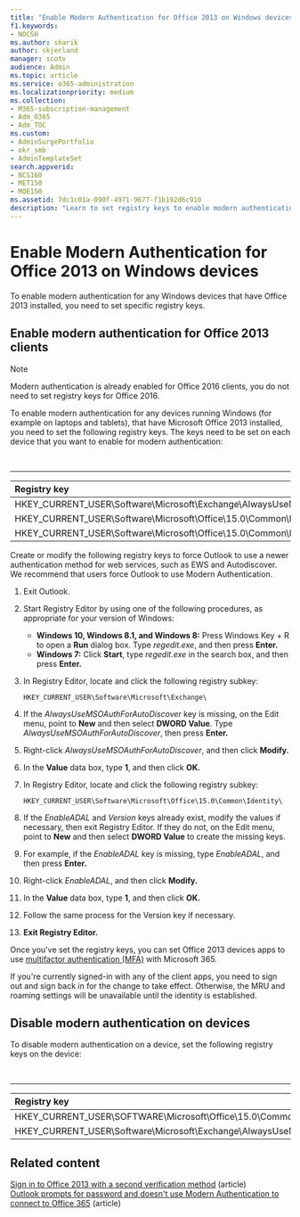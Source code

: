 ```yaml
---
title: "Enable Modern Authentication for Office 2013 on Windows devices"
f1.keywords:
- NOCSH
ms.author: sharik
author: skjerland
manager: scotv
audience: Admin
ms.topic: article
ms.service: o365-administration
ms.localizationpriority: medium
ms.collection: 
- M365-subscription-management 
- Adm_O365
- Adm_TOC
ms.custom: 
- AdminSurgePortfolio
- okr_smb
- AdminTemplateSet
search.appverid:
- BCS160
- MET150
- MOE150
ms.assetid: 7dc1c01a-090f-4971-9677-f1b192d6c910
description: "Learn to set registry keys to enable modern authentication for devices that have Microsoft Office 2013 installed."
---
```


# Enable Modern Authentication for Office 2013 on Windows devices

To enable modern authentication for any Windows devices that have Office 2013 installed, you need to set specific registry keys.
  
## Enable modern authentication for Office 2013 clients

> [!NOTE]
> Modern authentication is already enabled for Office 2016 clients, you do not need to set registry keys for Office 2016. 
  
To enable modern authentication for any devices running Windows (for example on laptops and tablets), that have Microsoft Office 2013 installed, you need to set the following registry keys. The keys need to be set on each device that you want to enable for modern authentication:

<br>

****

|Registry key|Type|Value|
|:---|:---:|---:|
|HKEY_CURRENT_USER\Software\Microsoft\Exchange\AlwaysUseMSOAuthForAutoDiscover|REG_DWORD|1|
|HKEY_CURRENT_USER\Software\Microsoft\Office\15.0\Common\Identity\EnableADAL|REG_DWORD|1|
|HKEY_CURRENT_USER\Software\Microsoft\Office\15.0\Common\Identity\Version|REG_DWORD|1|

Create or modify the following registry keys to force Outlook to use a newer authentication method for web services, such as EWS and Autodiscover. We recommend that users force Outlook to use Modern Authentication.

1. Exit Outlook.

2. Start Registry Editor by using one of the following procedures, as appropriate for your version of Windows:

   - **Windows 10, Windows 8.1, and Windows 8:** Press Windows Key + R to open a **Run** dialog box. Type *regedit.exe*, and then press **Enter.**
   - **Windows 7:** Click **Start**, type *regedit.exe* in the search box, and then press **Enter.**

3. In Registry Editor, locate and click the following registry subkey:

   ```console
   HKEY_CURRENT_USER\Software\Microsoft\Exchange\
   ```

4. If the *AlwaysUseMSOAuthForAutoDiscover* key is missing, on the Edit menu, point to **New** and then select **DWORD Value**. Type *AlwaysUseMSOAuthForAutoDiscover*, then press **Enter.**

5. Right-click *AlwaysUseMSOAuthForAutoDiscover*, and then click **Modify.**

6. In the **Value** data box, type **1**, and then click **OK.**

7. In Registry Editor, locate and click the following registry subkey:

   ```console
   HKEY_CURRENT_USER\Software\Microsoft\Office\15.0\Common\Identity\
   ```

8. If the *EnableADAL* and *Version* keys already exist, modify the values if necessary, then exit Registry Editor. If they do not, on the Edit menu, point to **New** and then select **DWORD Value** to create the missing keys. 

9. For example, if the *EnableADAL* key is missing, type *EnableADAL*, and then press **Enter.**

10. Right-click *EnableADAL*, and then click **Modify.**

11. In the **Value** data box, type **1**, and then click **OK.**

12. Follow the same process for the Version key if necessary. 

13. **Exit Registry Editor.**

Once you've set the registry keys, you can set Office 2013 devices apps to use [multifactor authentication (MFA)](set-up-multi-factor-authentication.md) with Microsoft 365. 
  
If you're currently signed-in with any of the client apps, you need to sign out and sign back in for the change to take effect. Otherwise, the MRU and roaming settings will be unavailable until the identity is established.
  
## Disable modern authentication on devices

To disable modern authentication on a device, set the following registry keys on the device:

<br>

****

|Registry key|Type|Value|
|:---|:---:|---:|
|HKEY_CURRENT_USER\SOFTWARE\Microsoft\Office\15.0\Common\Identity\EnableADAL|REG_DWORD|0|
|HKEY_CURRENT_USER\Software\Microsoft\Exchange\AlwaysUseMSOAuthForAutoDiscover|REG_DWORD|0|
   
## Related content

[Sign in to Office 2013 with a second verification method](https://support.microsoft.com/office/2b856342-170a-438e-9a4f-3c092394d3cb) (article)\
[Outlook prompts for password and doesn't use Modern Authentication to connect to Office 365](/outlook/troubleshoot/authentication/outlook-prompt-password-modern-authentication-enabled) (article)
